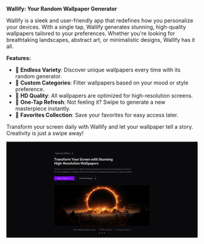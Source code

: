 **Wallify: Your Random Wallpaper Generator**

Wallify is a sleek and user-friendly app that redefines how you personalize your devices. With a single tap, Wallify generates stunning, high-quality wallpapers tailored to your preferences. Whether you're looking for breathtaking landscapes, abstract art, or minimalistic designs, Wallify has it all.

**Features:**

- 🌈 **Endless Variety**: Discover unique wallpapers every time with its random generator.
- 🎨 **Custom Categories**: Filter wallpapers based on your mood or style preference.
- 🌟 **HD Quality**: All wallpapers are optimized for high-resolution screens.
- 🔄 **One-Tap Refresh**: Not feeling it? Swipe to generate a new masterpiece instantly.
- 📂 **Favorites Collection**: Save your favorites for easy access later.

Transform your screen daily with Wallify and let your wallpaper tell a story. Creativity is just a swipe away!

![Wallify Landing Page](/public/readme-img.png)
